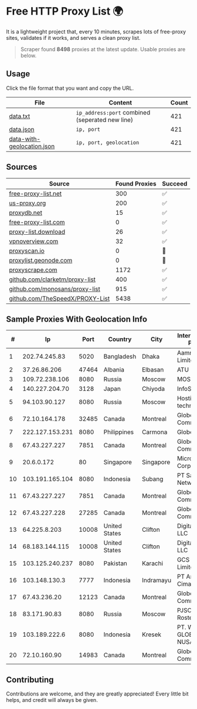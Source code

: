 
# Free HTTP Proxy List 🌍

It is a lightweight project that, every 10 minutes, scrapes lots of free-proxy sites, validates if it works, and serves a clean proxy list.


> Scraper found **8498** proxies at the latest update. Usable proxies are below.

## Usage

Click the file format that you want and copy the URL.


|File|Content|Count|
|----|-------|-----|
|[data.txt](https://raw.githubusercontent.com/themiralay/Proxy-List-World/master/data.txt)|`ip_address:port` combined (seperated new line)|421|
|[data.json](https://raw.githubusercontent.com/themiralay/Proxy-List-World/master/data.json)|`ip, port`|421|
|[data-with-geolocation.json](https://raw.githubusercontent.com/themiralay/Proxy-List-World/master/data-with-geolocation.json)|`ip, port, geolocation`|421|

## Sources

|Source|Found Proxies|Succeed|
|------|-------------|-------|
|[free-proxy-list.net](https://free-proxy-list.net)|300|✅|
|[us-proxy.org](https://www.us-proxy.org)|200|✅|
|[proxydb.net](http://proxydb.net)|15|✅|
|[free-proxy-list.com](https://free-proxy-list.com/?page=&port=&type%5B%5D=http&type%5B%5D=https&up_time=0&search=Search)|0|✅|
|[proxy-list.download](https://www.proxy-list.download/HTTP)|26|✅|
|[vpnoverview.com](https://vpnoverview.com/privacy/anonymous-browsing/free-proxy-servers)|32|✅|
|[proxyscan.io](https://www.proxyscan.io)|0|🚫|
|[proxylist.geonode.com](https://proxylist.geonode.com/api/proxy-list?limit=300&page=1&sort_by=lastChecked&sort_type=desc&protocols=http,https)|0|🚫|
|[proxyscrape.com](https://api.proxyscrape.com/v2/?request=displayproxies&protocol=http&timeout=10000&country=all&ssl=all&anonymity=all)|1172|✅|
|[github.com/clarketm/proxy-list](https://raw.githubusercontent.com/clarketm/proxy-list/master/proxy-list-raw.txt)|400|✅|
|[github.com/monosans/proxy-list](https://raw.githubusercontent.com/monosans/proxy-list/main/proxies/http.txt)|915|✅|
|[github.com/TheSpeedX/PROXY-List](https://raw.githubusercontent.com/TheSpeedX/PROXY-List/master/http.txt)|5438|✅|


## Sample Proxies With Geolocation Info

|#|Ip|Port|Country|City|Internet Service Provider|
|-|--|----|-------|----|-------------------------|
|1|202.74.245.83|5020|Bangladesh|Dhaka|Aamra Networks Limited|
|2|37.26.86.206|47464|Albania|Elbasan|ATU|
|3|109.72.238.106|8080|Russia|Moscow|MOSLINE|
|4|140.227.204.70|3128|Japan|Chiyoda|InfoSphere|
|5|94.103.90.127|8080|Russia|Moscow|Hosting technology LTD|
|6|72.10.164.178|32485|Canada|Montreal|GloboTech Communications|
|7|222.127.153.231|8080|Philippines|Carmona|Globe Telecom|
|8|67.43.227.227|7851|Canada|Montreal|GloboTech Communications|
|9|20.6.0.172|80|Singapore|Singapore|Microsoft Corporation|
|10|103.191.165.104|8080|Indonesia|Subang|PT Sakti Wijaya Network|
|11|67.43.227.227|7851|Canada|Montreal|GloboTech Communications|
|12|67.43.227.228|27285|Canada|Montreal|GloboTech Communications|
|13|64.225.8.203|10008|United States|Clifton|DigitalOcean, LLC|
|14|68.183.144.115|10008|United States|Clifton|DigitalOcean, LLC|
|15|103.125.240.237|8080|Pakistan|Karachi|GCS (Private) Limited|
|16|103.148.130.3|7777|Indonesia|Indramayu|PT Anugerah Cimanuk Raya|
|17|67.43.236.20|12123|Canada|Montreal|GloboTech Communications|
|18|83.171.90.83|8080|Russia|Moscow|PJSC Rostelecom|
|19|103.189.222.6|8080|Indonesia|Kresek|PT. WIKAPLUS GLOBAL NUSANTARA|
|20|72.10.160.90|14983|Canada|Montreal|GloboTech Communications|



## Contributing

Contributions are welcome, and they are greatly appreciated! Every
little bit helps, and credit will always be given.

